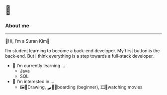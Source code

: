 # 👀

### About me

---

🤩Hi, I’m a Suran Kim🤩

I’m student learning to become a back-end developer. My first button is the back-end. But I think everything is a step towards a full-stack developer.

- 🌱 I’m currently learning …
    - Java
    - SQL
- 👀 I’m interested in …
    - 🖼🎨Drawing,  🛹🏃‍♀️boarding (beginner), 🎞🎥watching movies
